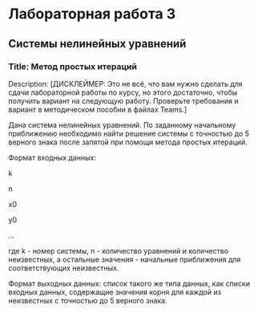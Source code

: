 # Лабораторная работа 3
## Системы нелинейных уравнений
### Title: Метод простых итераций

Description: [ДИСКЛЕЙМЕР: Это не всё, что вам нужно сделать для сдачи лабораторной работы по курсу, но этого достаточно, чтобы получить вариант на следующую работу. Проверьте требования и вариант в методическом пособии в файлах Teams.]

Дана система нелинейных уравнений. По заданному начальному приближению необходимо найти решение системы с точностью до 5 верного знака после запятой при помощи метода простых итераций.

Формат входных данных:

k

n

x0

y0

...

где k - номер системы, n - количество уравнений и количество неизвестных, а остальные значения - начальные приближения для соответствующих неизвестных.

Формат выходных данных: список такого же типа данных, как списки входных данных, содержащие значения корня для каждой из неизвестных с точностью до 5 верного знака.
